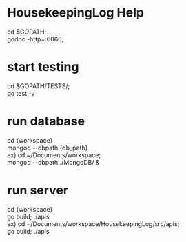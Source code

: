 # HousekeepingLog Help
cd $GOPATH;<br>
godoc -http=:6060;

# start testing
cd $GOPATH/TESTS/;<br>
go test -v

# run database
cd {workspace}<br>
mongod --dbpath {db_path}<br>
ex) cd ~/Documents/workspace;<br>
mongod --dbpath ./MongoDB/ &

# run server
cd {workspace}<br>
go build; ./apis<br>
ex) cd ~/Documents/workspace/HousekeepingLog/src/apis;<br>
go build; ./apis
